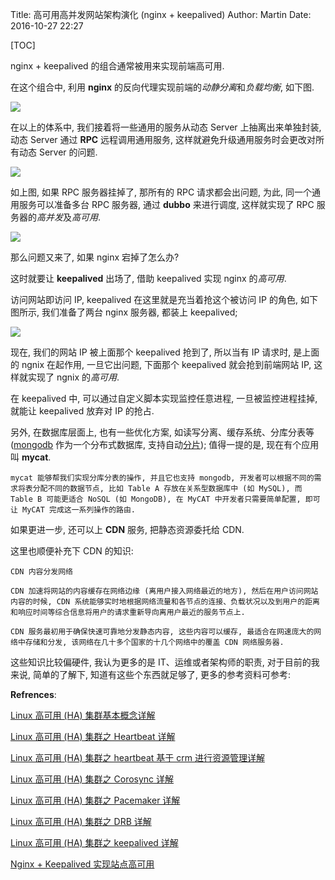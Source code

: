 Title: 高可用高并发网站架构演化 (nginx + keepalived)
Author: Martin
Date: 2016-10-27 22:27

[TOC]

nginx + keepalived 的组合通常被用来实现前端高可用.

在这个组合中, 利用 **nginx** 的反向代理实现前端的*动静分离*和*负载均衡*, 如下图.

![](http://www.smallcpp.cn/theme/images/高可用高并发架构/nginx.jpg)

在以上的体系中, 我们接着将一些通用的服务从动态 Server 上抽离出来单独封装, 动态 Server 通过 **RPC** 远程调用通用服务, 这样就避免升级通用服务时会更改对所有动态 Server 的问题.

![](http://www.smallcpp.cn/theme/images/高可用高并发架构/rpc.jpg)

如上图, 如果 RPC 服务器挂掉了, 那所有的 RPC 请求都会出问题, 为此, 同一个通用服务可以准备多台 RPC 服务器, 通过 **dubbo** 来进行调度, 这样就实现了 RPC 服务器的*高并发*及*高可用*.

![](http://www.smallcpp.cn/theme/images/高可用高并发架构/dobbu.jpg)

那么问题又来了, 如果 nginx 宕掉了怎么办?

这时就要让 **keepalived** 出场了, 借助 keepalived 实现 nginx 的*高可用*.

访问网站即访问 IP, keepalived 在这里就是充当着抢这个被访问 IP 的角色, 如下图所示, 我们准备了两台 nginx 服务器, 都装上 keepalived;

![](http://www.smallcpp.cn/theme/images/高可用高并发架构/keepalived.jpg)

现在, 我们的网站 IP 被上面那个 keepalived 抢到了, 所以当有 IP 请求时, 是上面的 ngnix 在起作用, 一旦它出问题, 下面那个 keepalived 就会抢到前端网站 IP, 这样就实现了 ngnix 的*高可用*.

在 keepalived 中, 可以通过自定义脚本实现监控任意进程, 一旦被监控进程挂掉, 就能让 keepalived 放弃对 IP 的抢占.

另外, 在数据库层面上, 也有一些优化方案, 如读写分离、缓存系统、分库分表等 ([mongodb](http://www.jianshu.com/p/ddcc3643aec9) 作为一个分布式数据库, 支持自动[分片](http://www.ttlsa.com/mongodb/the-architecture-of-mongodb-mongodb-fragment-cluster-and-simple-construction-scheme/)); 值得一提的是, 现在有个应用叫 **mycat**.

    mycat 能够帮我们实现分库分表的操作, 并且它也支持 mongodb, 开发者可以根据不同的需求将表分配不同的数据节点, 比如 Table A 存放在关系型数据库中 (如 MySQL), 而 Table B 可能更适合 NoSQL (如 MongoDB), 在 MyCAT 中开发者只需要简单配置, 即可让 MyCAT 完成这一系列操作的路由.

如果更进一步, 还可以上 **CDN** 服务, 把静态资源委托给 CDN.

这里也顺便补充下 CDN 的知识:

    CDN 内容分发网络

    CDN 加速将网站的内容缓存在网络边缘 (离用户接入网络最近的地方), 然后在用户访问网站内容的时候, CDN 系统能够实时地根据网络流量和各节点的连接、负载状况以及到用户的距离和响应时间等综合信息将用户的请求重新导向离用户最近的服务节点上.

    CDN 服务最初用于确保快速可靠地分发静态内容, 这些内容可以缓存, 最适合在网速庞大的网络中存储和分发, 该网络在几十多个国家的十几个网络中的覆盖 CDN 网络服务器.

这些知识比较偏硬件, 我认为更多的是 IT、运维或者架构师的职责, 对于目前的我来说, 简单的了解下, 知道有这些个东西就足够了, 更多的参考资料可参考:

**Refrences**:

[Linux 高可用 (HA) 集群基本概念详解](http://freeloda.blog.51cto.com/2033581/1265304)

[Linux 高可用 (HA) 集群之 Heartbeat 详解](http://freeloda.blog.51cto.com/2033581/1265808)

[Linux 高可用 (HA) 集群之 heartbeat 基于 crm 进行资源管理详解](http://freeloda.blog.51cto.com/2033581/1270239)

[Linux 高可用 (HA) 集群之 Corosync 详解](http://freeloda.blog.51cto.com/2033581/1272417)

[Linux 高可用 (HA) 集群之 Pacemaker 详解](http://freeloda.blog.51cto.com/2033581/1274533)

[Linux 高可用 (HA) 集群之 DRB 详解](http://freeloda.blog.51cto.com/2033581/1275384)

[Linux 高可用 (HA) 集群之 keepalived 详解](http://freeloda.blog.51cto.com/2033581/1280962)

[Nginx + Keepalived 实现站点高可用](http://www.codes51.com/article/detail_573458_1.html)
